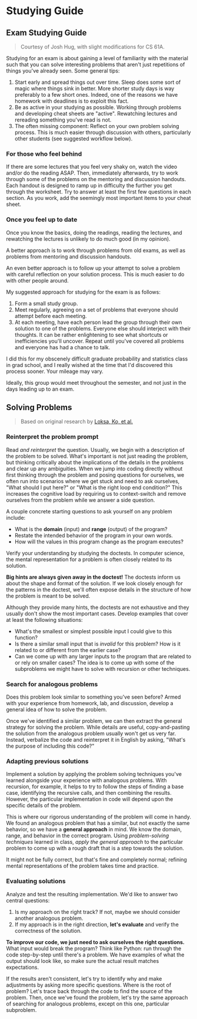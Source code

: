 

# Studying Guide

## Exam Studying Guide

> Courtesy of Josh Hug, with slight modifications for CS 61A.
> 
> 

Studying for an exam is about gaining a level of familiarity with the material
such that you can solve interesting problems that aren't just repetitions of
things you've already seen. Some general tips:

1. Start early and spread things out over time. Sleep does some sort of magic
 where things sink in better. More shorter study days is way preferably to a
 few short ones. Indeed, one of the reasons we have homework with deadlines
 is to exploit this fact.
2. Be as active in your studying as possible. Working through problems and
 developing cheat sheets are "active". Rewatching lectures and rereading
 something you've read is not.
3. The often missing component: Reflect on your own problem solving process.
 This is much easier through discussion with others, particularly other
 students (see suggested workflow below).

### For those who feel behind

If there are some lectures that you feel very shaky on, watch the video and/or
do the reading ASAP. Then, immediately afterwards, try to work through some of
the problems on the mentoring and discussion handouts. Each handout is designed
to ramp up in difficulty the further you get through the worksheet. Try to
answer at least the first few questions in each section. As you work, add the
seemingly most important items to your cheat sheet.

### Once you feel up to date

Once you know the basics, doing the readings, reading the lectures, and
rewatching the lectures is unlikely to do much good (in my opinion).

A better approach is to work through problems from old exams, as well as
problems from mentoring and discussion handouts.

An even better approach is to follow up your attempt to solve a problem with
careful reflection on your solution process. This is much easier to do with
other people around.

My suggested approach for studying for the exam is as follows:

1. Form a small study group.
2. Meet regularly, agreeing on a set of problems that everyone should attempt
 before each meeting.
3. At each meeting, have each person lead the group through their own solution
 to one of the problems. Everyone else should interject with their thoughts.
 It can be rather enlightening to see what shortcuts or inefficiencies you'll
 uncover. Repeat until you've covered all problems and everyone has had a
 chance to talk.

I did this for my obscenely difficult graduate probability and statistics class
in grad school, and I really wished at the time that I'd discovered this
process sooner. Your mileage may vary.

Ideally, this group would meet throughout the semester, and not just in the
days leading up to an exam.

## Solving Problems

> Based on original research by [Loksa, Ko, et al.](http://dx.doi.org/10.1145/2858036.2858252 "http://dx.doi.org/10.1145/2858036.2858252")
> 
> 

### Reinterpret the problem prompt

Read *and reinterpret* the question. Usually, we begin with a description of
the problem to be solved. What's important is not just reading the problem, but
thinking critically about the implications of the details in the problems and
clear up any ambiguities. When we jump into coding directly without first
thinking through the problem and posing questions for ourselves, we often run
into scenarios where we get stuck and need to ask ourselves, "What should I put
here?" or "What is the right loop end condition?" This increases the cognitive
load by requiring us to context-switch and remove ourselves from the problem
while we answer a side question.

A couple concrete starting questions to ask yourself on any problem include:

* What is the **domain** (input) and **range** (output) of the program?
* Restate the intended behavior of the program in your own words.
* How will the values in this program change as the program executes?

Verify your understanding by studying the doctests. In computer science,
the mental representation for a problem is often closely related to its
solution.

**Big hints are always given away in the doctest!** The doctests inform us
about the shape and format of the solution. If we look closely enough for the
patterns in the doctest, we'll often expose details in the structure of how the
problem is meant to be solved.

Although they provide many hints, the doctests are not exhaustive and they
usually don't show the most important cases. Develop examples that cover at
least the following situations:

* What's the smallest or simplest possible input I could give to this
 function?
* Is there a similar small input that is *invalid* for this problem? How is
 it related to or different from the earlier case?
* Can we come up with any larger inputs to the program that are related to
 or rely on smaller cases? The idea is to come up with some of the
 subproblems we might have to solve with recursion or other techniques.

### Search for analogous problems

Does this problem look similar to something you've seen before? Armed with your
experience from homework, lab, and discussion, develop a general idea of how to
solve the problem.

Once we've identified a similar problem, we can then extract the general
strategy for solving the problem. While details are useful, copy-and-pasting
the solution from the analogous problem usually won't get us very far. Instead,
verbalize the code and reinterpret it in English by asking, "What's the purpose
of including this code?"

### Adapting previous solutions

Implement a solution by applying the problem solving techniques you've learned
alongside your experience with analogous problems. With recursion, for example,
it helps to try to follow the steps of finding a base case, identifying the
recursive calls, and then combining the results. However, the particular
implementation in code will depend upon the specific details of the problem.

This is where our rigorous understanding of the problem will come in handy.
We found an analogous problem that has a similar, but not exactly the same
behavior, so we have a **general approach** in mind. We know the domain, range,
and behavior in the correct program. Using *problem-solving techniques* learned
in class, *apply the general approach* to the particular problem to come up
with a rough draft that is a step towards the solution.

It might not be fully correct, but that's fine and completely normal; refining
mental representations of the problem takes time and practice.

### Evaluating solutions

Analyze and test the resulting implementation. We'd like to answer two central
questions:

1. Is my approach on the right track? If not, maybe we should consider
 another analogous problem.
2. If my approach is in the right direction, **let's evaluate** and verify the
 correctness of the solution.

**To improve our code, we just need to ask ourselves the right questions.**
What input would break the program? Think like Python: run through the code
step-by-step until there's a problem. We have examples of what the output
should look like, so make sure the actual result matches expectations.

If the results aren't consistent, let's try to identify why and make
adjustments by asking more specific questions. Where is the root of problem?
Let's trace back through the code to find the source of the problem. Then, once
we've found the problem, let's try the same approach of searching for analogous
problems, except on this one, particular subproblem.

